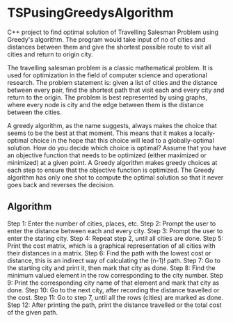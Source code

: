 # TSPusingGreedysAlgorithm
C++ project to find optimal solution of Travelling Salesman Problem using Greedy's algorithm. The program would take input of no of cities and distances between them and give the shortest possible route to visit all cities and return to origin city. 

The travelling salesman problem is a classic mathematical problem. It is used for optimization in the field of computer science and operational research. 
The problem statement is: given a list of cities and the distance between every pair, find the shortest path that visit each and every city and return to the origin. The problem is best represented by using graphs, where every node is city and the edge between them is the distance between the cities. 


A greedy algorithm, as the name suggests, always makes the choice that seems to be the best at that moment. This means that it makes a locally-optimal choice in the hope that this choice will lead to a globally-optimal solution.
How do you decide which choice is optimal?
Assume that you have an objective function that needs to be optimized (either maximized or minimized) at a given point. A Greedy algorithm makes greedy choices at each step to ensure that the objective function is optimized. The Greedy algorithm has only one shot to compute the optimal solution so that it never goes back and reverses the decision.

## Algorithm

Step 1: 	Enter the number of cities, places, etc. 
Step 2: 	Prompt the user to enter the distance between each and every city.
Step 3: 	Prompt the user to enter the staring city.
Step 4: 	Repeat step 2, until all cities are done.
Step 5: 	Print the cost matrix, which is a graphical representation of all cities with their distances in a matrix.
Step 6: 	Find the path with the lowest cost or distance, this is an indirect way of calculating the (n-1)! path. 
Step 7: 	Go to the starting city and print it, then mark that city as done.
Step 8: 	Find the minimum valued element in the row corresponding to the city number.
Step 9: 	Print the corresponding city name of that element and mark that city as done.
Step 10: 	Go to the next city, after recording the distance travelled or the cost.
Step 11: 	Go to step 7, until all the rows (cities) are marked as done. 
Step 12: 	After printing the path, print the distance travelled or the total cost of the given path.

